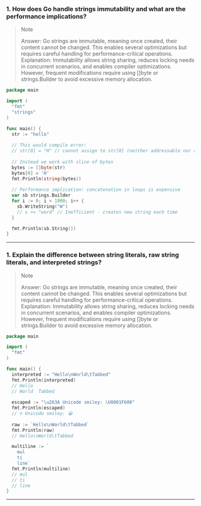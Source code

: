 ### 1. How does Go handle strings immutability and what are the performance implications?
>>[!NOTE]
>> Answer: Go strings are immutable, meaning once created, their content cannot be changed. This enables several optimizations but requires careful handling for performance-critical operations.
>> Explanation: Immutability allows string sharing, reduces locking needs in concurrent scenarios, and enables compiler optimizations. However, frequent modifications require using []byte or strings.Builder to avoid excessive memory allocation.
```go
package main

import (
  "fmt"
  "strings"  
)

func main() {
  str := "hello"
  
  // This would compile error: 
  // str[0] = "H" // cannot assign to str[0] (neither addressable nor a map index expression)
  
  // Instead we work with slice of bytes
  bytes := []byte(str)
  bytes[0] = 'H'
  fmt.Println(string(bytes))
  
  // Performance implication: concatenation in loops is expensive
  var sb strings.Builder
  for i := 0; i < 1000; i++ {
    sb.WriteString("W")
    // s += "word" // Inefficient - creates new string each time
  }

  fmt.Println(sb.String())
}
```

---

### 1. Explain the difference between string literals, raw string literals, and interpreted strings?
>>[!NOTE]
>> Answer: Go strings are immutable, meaning once created, their content cannot be changed. This enables several optimizations but requires careful handling for performance-critical operations.
>> Explanation: Immutability allows string sharing, reduces locking needs in concurrent scenarios, and enables compiler optimizations. However, frequent modifications require using []byte or strings.Builder to avoid excessive memory allocation.
```go
package main

import (
  "fmt"
)

func main() {
  interpreted := "Hello\nWorld\tTabbed"
  fmt.Println(interpreted)
  // Hello
  // World	Tabbed
  
  escaped := "\u263A Unicode smiley: \U0001F600"
  fmt.Println(escaped)
  // ☺ Unicode smiley: 😀
  
  raw := `Hello\nWorld\tTabbed`
  fmt.Println(raw)
  // Hello\nWorld\tTabbed

  multiline := `
    mul
    ti
    line`
  fmt.Println(multiline)
  // mul
  // ti
  // line
}
```

---